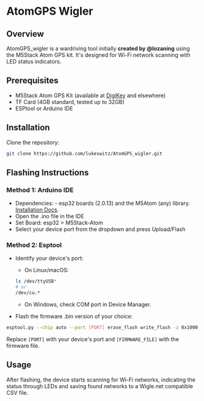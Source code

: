 # AtomGPS Wigler

## Overview
AtomGPS_wigler is a wardriving tool initially **created by @lozaning** using the M5Stack Atom GPS kit. It's designed for Wi-Fi network scanning with LED status indicators.

## Prerequisites
- M5Stack Atom GPS Kit (available at [DigiKey](https://www.digikey.com/en/products/detail/m5stack-technology-co-ltd/K043/13148796) and elsewhere)
- TF Card (4GB standard, tested up to 32GB)
- ESPtool or Arduino IDE

## Installation
Clone the repository:
```bash
git clone https://github.com/lukeswitz/AtomGPS_wigler.git
```

## Flashing Instructions

### Method 1: Arduino IDE
- Dependencies:
      - esp32 boards (2.0.13) and the M5Atom (any) library. [Installation Docs](https://docs.espressif.com/projects/arduino-esp32/en/latest/installing.html). 
- Open the .ino file in the IDE
- Set Board: esp32 > M5Stack-Atom
- Select your device port from the dropdown and press Upload/Flash

### Method 2: Esptool
- Identify your device's port:
   - On Linux/macOS:
  ```bash
  ls /dev/ttyUSB*
  # or 
  /dev/cu.*
  ```
   - On Windows, check COM port in Device Manager.

- Flash the firmware .bin version of your choice: 
```bash
esptool.py --chip auto --port [PORT] erase_flash write_flash -z 0x1000 [FIRMWARE_FILE]
```
Replace `[PORT]` with your device's port and `[FIRMWARE_FILE]` with the firmware file.

## Usage
After flashing, the device starts scanning for Wi-Fi networks, indicating the status through LEDs and saving found networks to a Wigle.net compatible CSV file. 
